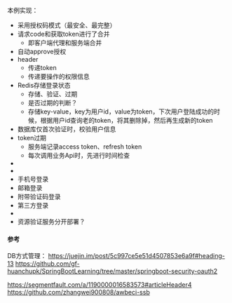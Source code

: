 

本例实现：

- 采用授权码模式（最安全、最完整）
- 请求code和获取token进行了合并
  - 即客户端代理和服务端合并
- 自动approve授权
- header
  - 传递token
  - 传递要操作的权限信息
- Redis存储登录状态
  - 存储、验证、过期
  - 是否过期的判断？
  - 存储key-value，key为用户id，value为token，下次用户登陆成功的时候，根据用户id查询老的token，将其删除掉，然后再生成新的token
- 数据库仅首次验证时，校验用户信息
- token过期
  - 服务端记录access token、refresh token
  - 每次调用业务Api时，先进行时间检查
- 
- 
- 手机号登录
- 邮箱登录
- 附带验证码登录
- 第三方登录
- 
- 资源验证服务分开部署？

#### 参考
DB方式管理：
https://juejin.im/post/5c997ce5e51d4507853e6a9f#heading-13 
https://github.com/gf-huanchupk/SpringBootLearning/tree/master/springboot-security-oauth2

https://segmentfault.com/a/1190000016583573#articleHeader4
https://github.com/zhangwei900808/awbeci-ssb
	

